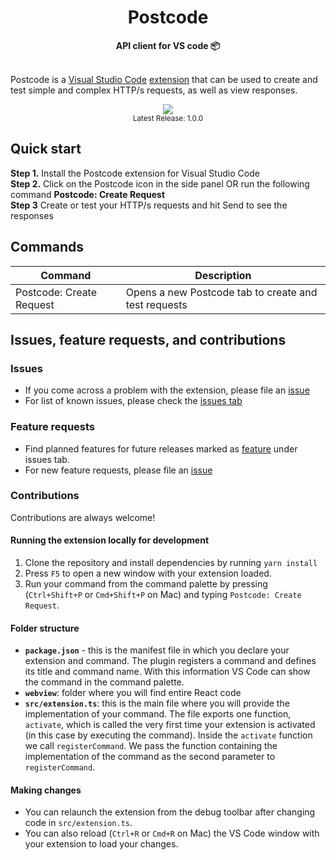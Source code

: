 <h1 align="center">Postcode</h1>
<div align="center">
  <strong> API client for VS code 📦</strong>
</div>
<br />

Postcode is a [Visual Studio Code](https://code.visualstudio.com/) [extension](https://marketplace.visualstudio.com/VSCode) that can be used to create and test simple and complex HTTP/s requests, as well as view responses.

<div align="center">
  <img src="https://user-images.githubusercontent.com/42040329/119858888-81177400-bf32-11eb-8023-14273ef32b91.gif"/>
  <br />
  <sup>Latest Release: 1.0.0</sup>
</div>

## Quick start

**Step 1.** Install the Postcode extension for Visual Studio Code  
**Step 2.** Click on the Postcode icon in the side panel OR run the following command **Postcode: Create Request**  
**Step 3** Create or test your HTTP/s requests and hit Send to see the responses 

## Commands

| Command | Description |
|---|---|
| Postcode: Create Request | Opens a new Postcode tab to create and test requests |


## Issues, feature requests, and contributions

### Issues 

- If you come across a problem with the extension, please file an [issue](https://github.com/rohinivsenthil/postcode/issues/new)
- For list of known issues, please check the [issues tab](https://github.com/rohinivsenthil/postcode/issues/new)

### Feature requests

- Find planned features for future releases marked as [feature](https://github.com/rohinivsenthil/postcode/issues?q=is%3Aissue+is%3Aopen+label%3Afeature) under issues tab.
- For new feature requests, please file an [issue](https://github.com/rohinivsenthil/postcode/issues/new)

### Contributions

Contributions are always welcome! 

#### Running the extension locally for development

1. Clone the repository and install dependencies by running `yarn install`
2. Press `F5` to open a new window with your extension loaded.
3. Run your command from the command palette by pressing (`Ctrl+Shift+P` or `Cmd+Shift+P` on Mac) and typing `Postcode: Create Request`.

#### Folder structure

- **`package.json`** - this is the manifest file in which you declare your extension and command. The plugin registers a command and defines its title and command name. With this information VS Code can show the command in the command palette.
- **`webview`**: folder where you will find entire React code 
- **`src/extension.ts`**: this is the main file where you will provide the implementation of your command. The file exports one function, `activate`, which is called the very first time your extension is activated (in this case by executing the command). Inside the `activate` function we call `registerCommand`. We pass the function containing the implementation of the command as the second parameter to `registerCommand`.

#### Making changes

- You can relaunch the extension from the debug toolbar after changing code in `src/extension.ts`.
- You can also reload (`Ctrl+R` or `Cmd+R` on Mac) the VS Code window with your extension to load your changes.



